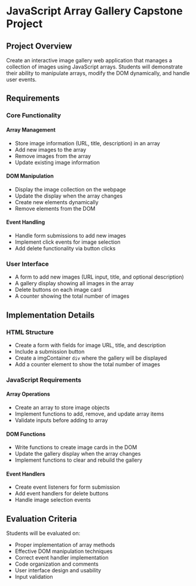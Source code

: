 # JavaScript Array Gallery Capstone Project

## Project Overview
Create an interactive image gallery web application that manages a collection of images using JavaScript arrays. Students will demonstrate their ability to manipulate arrays, modify the DOM dynamically, and handle user events.

## Requirements

### Core Functionality

#### Array Management
- Store image information (URL, title, description) in an array
- Add new images to the array
- Remove images from the array
- Update existing image information

#### DOM Manipulation
- Display the image collection on the webpage
- Update the display when the array changes
- Create new elements dynamically
- Remove elements from the DOM

#### Event Handling
- Handle form submissions to add new images
- Implement click events for image selection
- Add delete functionality via button clicks

### User Interface
- A form to add new images (URL input, title, and optional description)
- A gallery display showing all images in the array
- Delete buttons on each image card
- A counter showing the total number of images

## Implementation Details

### HTML Structure
- Create a form with fields for image URL, title, and description
- Include a submission button
- Create a imgContainer `div` where the gallery will be displayed
- Add a counter element to show the total number of images

### JavaScript Requirements

#### Array Operations
- Create an array to store image objects
- Implement functions to add, remove, and update array items
- Validate inputs before adding to array

#### DOM Functions
- Write functions to create image cards in the DOM
- Update the gallery display when the array changes
- Implement functions to clear and rebuild the gallery

#### Event Handlers
- Create event listeners for form submission
- Add event handlers for delete buttons
- Handle image selection events

## Evaluation Criteria
Students will be evaluated on:

- Proper implementation of array methods
- Effective DOM manipulation techniques
- Correct event handler implementation
- Code organization and comments
- User interface design and usability
- Input validation  